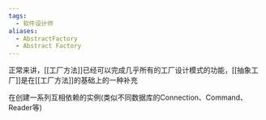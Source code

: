 ```yaml
---
tags:
  - 软件设计师
aliases:
  - AbstractFactory
  - Abstract Factory
---
```


正常来讲，[[工厂方法]]已经可以完成几乎所有的工厂设计模式的功能，[[抽象工厂]]是在[[工厂方法]]的基础上的一种补充

在创建一系列互相依赖的实例(类似不同数据库的Connection、Command、Reader等)